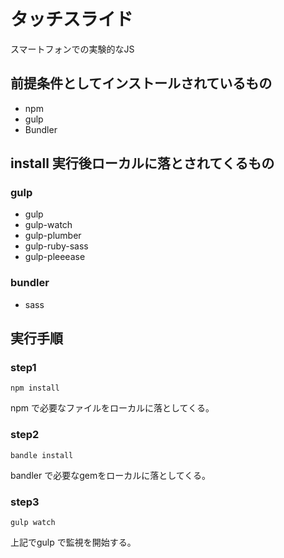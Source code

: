 # タッチスライド

スマートフォンでの実験的なJS

## 前提条件としてインストールされているもの

* npm
* gulp
* Bundler

## install 実行後ローカルに落とされてくるもの
### gulp
* gulp
* gulp-watch
* gulp-plumber
* gulp-ruby-sass
* gulp-pleeease

### bundler
* sass

## 実行手順
### step1
`npm install`

npm で必要なファイルをローカルに落としてくる。

### step2
`bandle install`

bandler で必要なgemをローカルに落としてくる。

### step3
`gulp watch`

上記でgulp で監視を開始する。